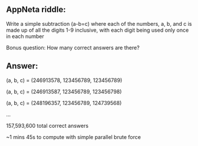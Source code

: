 ## AppNeta riddle:

Write a simple subtraction (a-b=c) where each of the numbers, a, b, and c is made up of all the digits 1-9 inclusive, with each digit being used only once in each number

Bonus question: How many correct answers are there?

## Answer:
(a, b, c) = (246913578, 123456789, 123456789)

(a, b, c) = (246913587, 123456789, 123456798)

(a, b, c) = (248196357, 123456789, 124739568)

...

157,593,600 total correct answers

~1 mins 45s to compute with simple parallel brute force
